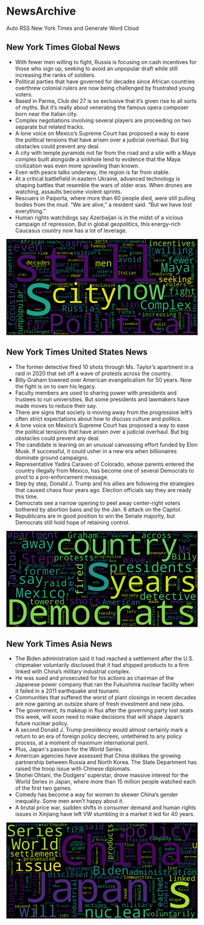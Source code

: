 # NewsArchive
Auto RSS New York Times and Generate Word Cloud

## New York Times Global News
* With fewer men willing to fight, Russia is focusing on cash incentives for those who sign up, seeking to avoid an unpopular draft while still increasing the ranks of soldiers.
* Political parties that have governed for decades since African countries overthrew colonial rulers are now being challenged by frustrated young voters.
* Based in Parma, Club dei 27 is so exclusive that it’s given rise to all sorts of myths. But it’s really about venerating the famous opera composer born near the Italian city.
* Complex negotiations involving several players are proceeding on two separate but related tracks.
* A lone voice on Mexico’s Supreme Court has proposed a way to ease the political tensions that have arisen over a judicial overhaul. But big obstacles could prevent any deal.
* A city with temple pyramids not far from the road and a site with a Maya complex built alongside a sinkhole lend to evidence that the Maya civilization was even more sprawling than known.
* Even with peace talks underway, the region is far from stable.
* At a critical battlefield in eastern Ukraine, advanced technology is shaping battles that resemble the wars of older eras. When drones are watching, assaults become violent sprints.
* Rescuers in Paiporta, where more than 60 people died, were still pulling bodies from the mud. “We are alive,” a resident said. “But we have lost everything.”
* Human rights watchdogs say Azerbaijan is in the midst of a vicious campaign of repression. But in global geopolitics, this energy-rich Caucasus country now has a lot of leverage.

![Global](./global.png)
## New York Times United States News
* The former detective fired 10 shots through Ms. Taylor’s apartment in a raid in 2020 that set off a wave of protests across the country.
* Billy Graham towered over American evangelicalism for 50 years. Now the fight is on to own his legacy.
* Faculty members are used to sharing power with presidents and trustees to run universities. But some presidents and lawmakers have made moves to reduce their say.
* There are signs that society is moving away from the progressive left’s often strict expectations about how to discuss culture and politics.
* A lone voice on Mexico’s Supreme Court has proposed a way to ease the political tensions that have arisen over a judicial overhaul. But big obstacles could prevent any deal.
* The candidate is leaning on an unusual canvassing effort funded by Elon Musk. If successful, it could usher in a new era when billionaires dominate ground campaigns.
* Representative Yadira Caraveo of Colorado, whose parents entered the country illegally from Mexico, has become one of several Democrats to pivot to a pro-enforcement message.
* Step by step, Donald J. Trump and his allies are following the strategies that caused chaos four years ago. Election officials say they are ready this time.
* Democrats see a narrow opening to peel away center-right voters bothered by abortion bans and by the Jan. 6 attack on the Capitol.
* Republicans are in good position to win the Senate majority, but Democrats still hold hope of retaining control.

![US](./usnews.png)
## New York Times Asia News
* The Biden administration said it had reached a settlement after the U.S. chipmaker voluntarily disclosed that it had shipped products to a firm linked with China’s military industrial complex.
* He was sued and prosecuted for his actions as chairman of the Japanese power company that ran the Fukushima nuclear facility when it failed in a 2011 earthquake and tsunami.
* Communities that suffered the worst of plant closings in recent decades are now gaining an outsize share of fresh investment and new jobs.
* The government, its makeup in flux after the governing party lost seats this week, will soon need to make decisions that will shape Japan’s future nuclear policy.
* A second Donald J. Trump presidency would almost certainly mark a return to an era of foreign policy decrees, untethered to any policy process, at a moment of maximum international peril.
* Plus, Japan's passion for the World Series.
* American agencies have assessed that China dislikes the growing partnership between Russia and North Korea. The State Department has raised the troop issue with Chinese diplomats.
* Shohei Ohtani, the Dodgers’ superstar, drove massive interest for the World Series in Japan, where more than 15 million people watched each of the first two games.
* Comedy has become a way for women to skewer China’s gender inequality. Some men aren’t happy about it.
* A brutal price war, sudden shifts in consumer demand and human rights issues in Xinjiang have left VW stumbling in a market it led for 40 years.

![Asian](./asian.png)
